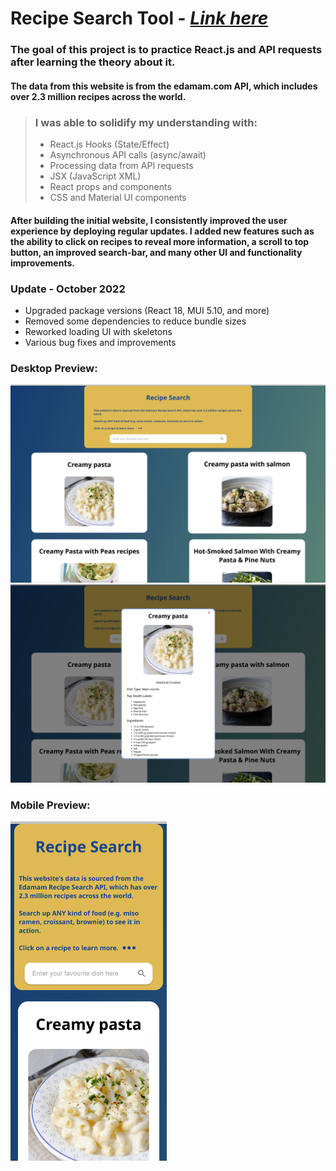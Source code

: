 # **Recipe Search Tool** - [_Link here_](https://recipesearch-api.web.app)

### The goal of this project is to practice React.js and API requests after learning the theory about it. <br>

#### The data from this website is from the edamam.com API, which includes over 2.3 million recipes across the world.

> ### I was able to solidify my understanding with:
>
> - React.js Hooks (State/Effect)
> - Asynchronous API calls (async/await)
> - Processing data from API requests
> - JSX (JavaScript XML)
> - React props and components
> - CSS and Material UI components

#### After building the initial website, I consistently improved the user experience by deploying regular updates. I added new features such as the ability to click on recipes to reveal more information, a scroll to top button, an improved search-bar, and many other UI and functionality improvements.

### Update - October 2022

- Upgraded package versions (React 18, MUI 5.10, and more)
- Removed some dependencies to reduce bundle sizes
- Reworked loading UI with skeletons
- Various bug fixes and improvements

### Desktop Preview:

<img src="./images/laptop.png" width="750">

<br>

<img src="./images/info.png" width="750">

### Mobile Preview:

<img src="./images/mob.png" width="250">
